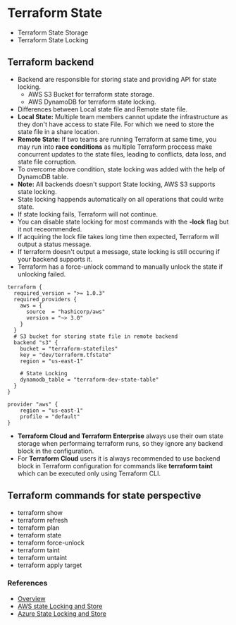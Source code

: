 # Terraform State
- Terraform State Storage
- Terraform State Locking

## Terraform backend
- Backend are responsible for storing state and providing API for state locking.
  - AWS S3 Bucket for terraform state storage.
  - AWS DynamoDB for terraform state locking.
- Differences between Local state file and Remote state file.
- **Local State:** Multiple team members cannot update the infrastructure as they don't have access to state File. For which we need to store the state file in a share location.
- **Remote State:** If two teams are running Terraform at same time, you may run into **race conditions** as multiple Terraform proccess make concurrent updates to the state files, leading to conflicts, data loss, and state file corruption.
- To overcome above condition, state locking was added with the help of DynamoDB table.
- **Note:** All backends doesn't support State locking, AWS S3 supports state locking.
- State locking happends automatically on all operations that could write state.
- If state locking fails, Terraform will not continue.
- You can disable state locking for most commands with the **-lock** flag but it not receommended.
- If acquiring the lock file takes long time then expected, Terraform will output a status message.
- If terraform doesn't output a message, state locking is still occuring if your backend supports it.
- Terraform has a force-unlock command to manually unlock the state if unlocking failed.
```
terraform {
  required_version = ">= 1.0.3"
  required_providers {
    aws = {
      source  = "hashicorp/aws"
      version = "~> 3.0"
    }
  }
  # S3 bucket for storing state file in remote backend
  backend "s3" {
    bucket = "terraform-statefiles"
    key = "dev/terraform.tfstate"
    region = "us-east-1"

    # State Locking
    dynamodb_table = "terraform-dev-state-table"
  }
}

provider "aws" {
    region = "us-east-1"
    profile = "default"
}
```
- **Terraform Cloud and Terraform Enterprise** always use their own state storage when performaing terraform runs, so they ignore any backend block in the configuration.
- For **Terraform Cloud** users it is always recommended to use backend block in Terraform configuration for commands like **terraform taint** which can be executed only using Terraform CLI.

## Terraform commands for state perspective
- terraform show
- terraform refresh
- terraform plan
- terraform state
- terraform force-unlock
- terraform taint
- terraform untaint
- terraform apply target

### References
- [Overview](https://www.terraform.io/docs/cli/state/index.html)
- [AWS state Locking and Store](https://www.terraform.io/docs/language/settings/backends/s3.html)
- [Azure State Locking and Store](https://docs.microsoft.com/en-us/azure/developer/terraform/store-state-in-azure-storage?tabs=azure-cli)